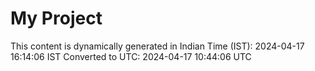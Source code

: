 # My Project

This content is dynamically generated in Indian Time (IST): 2024-04-17 16:14:06 IST
Converted to UTC: 2024-04-17 10:44:06 UTC
